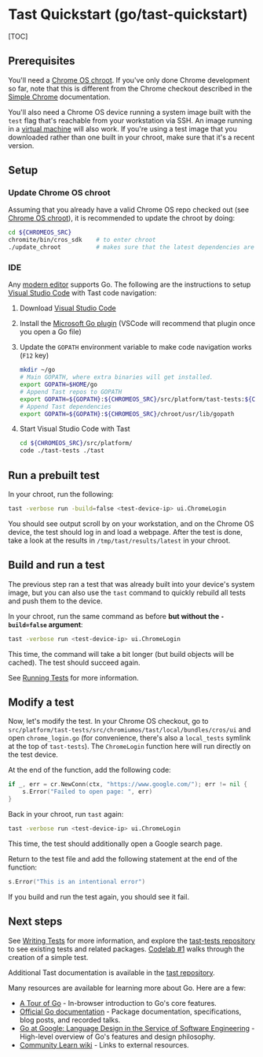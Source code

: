 # Tast Quickstart (go/tast-quickstart)

[TOC]

## Prerequisites

You'll need a [Chrome OS chroot]. If you've only done Chrome development so far,
note that this is different from the Chrome checkout described in the
[Simple Chrome] documentation.

You'll also need a Chrome OS device running a system image built with the `test`
flag that's reachable from your workstation via SSH. An image running in a
[virtual machine] will also work. If you're using a test image that you
downloaded rather than one built in your chroot, make sure that it's a recent
version.

[Chrome OS chroot]: http://www.chromium.org/chromium-os/quick-start-guide
[Simple Chrome]: https://chromium.googlesource.com/chromiumos/docs/+/master/simple_chrome_workflow.md
[virtual machine]: https://chromium.googlesource.com/chromiumos/docs/+/master/cros_vm.md

## Setup

### Update Chrome OS chroot

Assuming that you already have a valid Chrome OS repo checked out (see
[Chrome OS chroot]), it is recommended to update the chroot by doing:

```sh
cd ${CHROMEOS_SRC}
chromite/bin/cros_sdk    # to enter chroot
./update_chroot          # makes sure that the latest dependencies are installed
```

### IDE

Any [modern editor] supports Go. The following are the instructions to setup
[Visual Studio Code] with Tast code navigation:

1.  Download [Visual Studio Code]
2.  Install the
    [Microsoft Go plugin] (VSCode will recommend that plugin once you open a Go file)
3.  Update the `GOPATH` environment variable to make code navigation works (`F12` key)

    ```sh
    mkdir ~/go
    # Main GOPATH, where extra binaries will get installed.
    export GOPATH=$HOME/go
    # Append Tast repos to GOPATH
    export GOPATH=${GOPATH}:${CHROMEOS_SRC}/src/platform/tast-tests:${CHROMEOS_SRC}/src/platform/tast
    # Append Tast dependencies
    export GOPATH=${GOPATH}:${CHROMEOS_SRC}/chroot/usr/lib/gopath
    ```

4.  Start Visual Studio Code with Tast

    ```sh
    cd ${CHROMEOS_SRC}/src/platform/
    code ./tast-tests ./tast
    ```

[modern editor]: https://github.com/golang/go/wiki/IDEsAndTextEditorPlugins
[Visual Studio Code]: https://code.visualstudio.com/
[Microsoft Go plugin]: https://code.visualstudio.com/docs/languages/go

## Run a prebuilt test

In your chroot, run the following:

```sh
tast -verbose run -build=false <test-device-ip> ui.ChromeLogin
```

You should see output scroll by on your workstation, and on the Chrome OS
device, the test should log in and load a webpage. After the test is done, take
a look at the results in `/tmp/tast/results/latest` in your chroot.

## Build and run a test

The previous step ran a test that was already built into your device's system
image, but you can also use the `tast` command to quickly rebuild all tests and
push them to the device.

In your chroot, run the same command as before **but without the `-build=false`
argument**:

```sh
tast -verbose run <test-device-ip> ui.ChromeLogin
```

This time, the command will take a bit longer (but build objects will be
cached). The test should succeed again.

See [Running Tests] for more information.

[Running Tests]: running_tests.md

## Modify a test

Now, let's modify the test. In your Chrome OS checkout, go to
`src/platform/tast-tests/src/chromiumos/tast/local/bundles/cros/ui` and open
`chrome_login.go` (for convenience, there's also a `local_tests` symlink at the
top of `tast-tests`). The `ChromeLogin` function here will run directly on the
test device.

At the end of the function, add the following code:

```go
if _, err = cr.NewConn(ctx, "https://www.google.com/"); err != nil {
	s.Error("Failed to open page: ", err)
}
```

Back in your chroot, run `tast` again:

```sh
tast -verbose run <test-device-ip> ui.ChromeLogin
```

This time, the test should additionally open a Google search page.

Return to the test file and add the following statement at the end of the
function:

```go
s.Error("This is an intentional error")
```

If you build and run the test again, you should see it fail.

## Next steps

See [Writing Tests] for more information, and explore the
[tast-tests repository] to see existing tests and related packages. [Codelab #1]
walks through the creation of a simple test.

Additional Tast documentation is available in the [tast repository].

Many resources are available for learning more about Go. Here are a few:

*   [A Tour of Go] - In-browser introduction to Go's core features.
*   [Official Go documentation] - Package documentation, specifications, blog
    posts, and recorded talks.
*   [Go at Google: Language Design in the Service of Software Engineering] -
    High-level overview of Go's features and design philosophy.
*   [Community Learn wiki] - Links to external resources.

[Writing Tests]: writing_tests.md
[tast-tests repository]: https://chromium.googlesource.com/chromiumos/platform/tast-tests/
[Codelab #1]: codelab_1.md
[tast repository]: https://chromium.googlesource.com/chromiumos/platform/tast/
[A Tour of Go]: https://tour.golang.org/
[Official Go documentation]: https://golang.org/doc/
[Go at Google: Language Design in the Service of Software Engineering]: https://talks.golang.org/2012/splash.article
[Community Learn wiki]: https://github.com/golang/go/wiki/Learn
